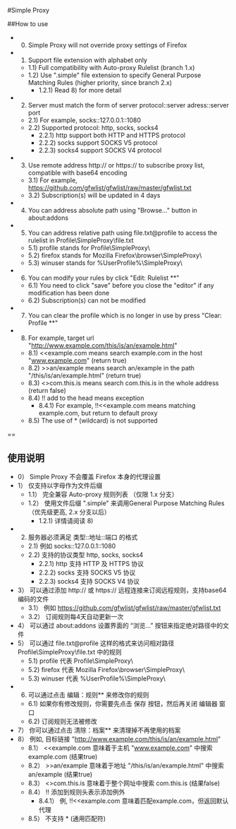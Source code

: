 #Simple Proxy


##How to use

- 0) Simple Proxy will not override proxy settings of Firefox 
- 1) Support file extension with alphabet only
  - 1.1) Full compatibility with Auto-proxy Rulelist (branch 1.x)
  - 1.2) Use ".simple" file extension to specify General Purpose Matching Rules (higher priority, since branch 2.x)
    - 1.2.1) Read 8) for more detail
- 2) Server must match the form of server protocol::server adress::server port
  - 2.1) For example, socks::127.0.0.1::1080
  - 2.2) Supported protocol: http, socks, socks4
    - 2.2.1) http support both HTTP and HTTPS protocol
    - 2.2.2) socks support SOCKS V5 protocol
    - 2.2.3) socks4 support SOCKS V4 protocol
- 3) Use remote address http:// or https:// to subscribe proxy list, compatible with base64 encoding
  - 3.1) For example, https://github.com/gfwlist/gfwlist/raw/master/gfwlist.txt
  - 3.2) Subscription(s) will be updated in 4 days
- 4) You can address absolute path using "Browse..." button in about:addons
- 5) You can address relative path using file.txt@profile to access the rulelist in Profile\SimpleProxy\file.txt
  - 5.1) profile stands for Profile\SimpleProxy\
  - 5.2) firefox stands for Mozilla Firefox\browser\SimpleProxy\
  - 5.3) winuser stands for %UserProfile%\SimpleProxy\
- 6) You can modify your rules by click "Edit: Rulelist **"
  - 6.1) You need to click "save" before you close the "editor" if any modification has been done
  - 6.2) Subscription(s) can not be modified
- 7) You can clear the profile which is no longer in use by press "Clear: Profile **"
- 8) For example, target url "http://www.example.com/this/is/an/example.html"
  - 8.1) <<example.com means search example.com in the host "www.example.com" (return true)
  - 8.2) >>an/example means search an/example in the path "/this/is/an/example.html" (return true)
  - 8.3) <>com.this.is means search com.this.is in the whole address (return false)
  - 8.4) !! add to the head means exception
    - 8.4.1) For example, !!<<example.com means matching example.com, but return to default proxy
  - 8.5) The use of * (wildcard) is not supported

==

## 使用说明

- 0） Simple Proxy 不会覆盖 Firefox 本身的代理设置
- 1） 仅支持以字母作为文件后缀
  - 1.1） 完全兼容 Auto-proxy 规则列表 （仅限 1.x 分支）
  - 1.2） 使用文件后缀 ".simple" 来调用General Purpose Matching Rules （优先级更高, 2.x 分支以后）
    - 1.2.1) 详情请阅读 8)
- 2) 服务器必须满足 类型::地址::端口 的格式
  - 2.1) 例如 socks::127.0.0.1::1080
  - 2.2) 支持的协议类型 http, socks, socks4
    - 2.2.1) http 支持 HTTP 及 HTTPS 协议
    - 2.2.2) socks 支持 SOCKS V5 协议
    - 2.2.3) socks4 支持 SOCKS V4 协议
- 3） 可以通过添加 http:// 或 https:// 远程连接来订阅远程规则，支持base64编码的文件
  - 3.1） 例如 https://github.com/gfwlist/gfwlist/raw/master/gfwlist.txt
  - 3.2） 订阅规则每4天自动更新一次
- 4） 可以通过 about:addons 设置界面的 “浏览...” 按钮来指定绝对路径中的文件
- 5） 可以通过 file.txt@profile 这样的格式来访问相对路径 Profile\SimpleProxy\file.txt 中的规则
  - 5.1) profile 代表 Profile\SimpleProxy\
  - 5.2) firefox 代表 Mozilla Firefox\browser\SimpleProxy\
  - 5.3) winuser 代表 %UserProfile%\SimpleProxy\
- 6) 可以通过点击 编辑：规则** 来修改你的规则
  - 6.1) 如果你有修改规则，你需要先点击 保存 按钮，然后再关闭 编辑器 窗口
  - 6.2) 订阅规则无法被修改
- 7） 你可以通过点击 清除：档案** 来清理掉不再使用的档案
- 8） 例如, 目标链接 "http://www.example.com/this/is/an/example.html"
  - 8.1） <<example.com 意味着于主机 "www.example.com" 中搜索 example.com (结果true)
  - 8.2） >>an/example 意味着于地址 "/this/is/an/example.html" 中搜索 an/example (结果true)
  - 8.3） <>com.this.is 意味着于整个网址中搜索 com.this.is (结果false)
  - 8.4） !! 添加到规则头表示添加例外
    - 8.4.1） 例, !!<<example.com 意味着匹配example.com，但返回默认代理
  - 8.5） 不支持 * (通用匹配符)
